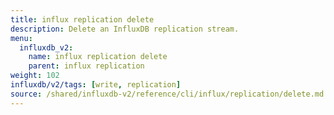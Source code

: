 ```yaml
---
title: influx replication delete
description: Delete an InfluxDB replication stream.
menu:
  influxdb_v2:
    name: influx replication delete
    parent: influx replication
weight: 102
influxdb/v2/tags: [write, replication]
source: /shared/influxdb-v2/reference/cli/influx/replication/delete.md
---
```


<!-- The content for this file is located at
// SOURCE content/shared/influxdb-v2/reference/cli/influx/replication/delete.md -->
